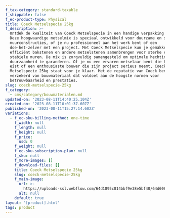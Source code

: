 ```yaml
---
f_tax-category: standard-taxable
f_shippable: false
f_ec-product-type: Physical
title: Coeck Metselspecie 25kg
f_description: >-
  Ontdek de kwaliteit van Coeck Metselspecie in een handige verpakking van 25kg.
  Deze hoogwaardige metselmix is speciaal ontwikkeld voor duurzame en stevige
  muurconstructies, of je nu professioneel aan het werk bent of een
  doe-het-zelver met een project. Met Coeck Metselspecie kun je gemakkelijk en
  efficiënt bakstenen en andere metselstenen samenbrengen voor sterke en
  stabiele muren. De mix is zorgvuldig samengesteld om optimale hechting en
  duurzaamheid te garanderen. Of je nu een ervaren metselaar bent die kwaliteit
  eist of een enthousiaste bouwer die zijn project serieus neemt, Coeck
  Metselspecie 25kg staat voor je klaar. Met de reputatie van Coeck ben je
  verzekerd van bouwmateriaal dat voldoet aan de hoogste normen voor
  betrouwbaarheid en prestaties.
slug: coeck-metselspecie-25kg
f_category:
  - cms/category/bouwmaterialen.md
updated-on: '2023-08-11T14:40:25.104Z'
created-on: '2023-08-11T10:01:37.607Z'
published-on: '2023-08-11T15:27:14.602Z'
variations:
  - f_ec-sku-billing-method: one-time
    f_width: null
    f_length: null
    f_height: null
    f_price:
      usd: 0
    f_weight: null
    f_ec-sku-subscription-plan: null
    f_sku: null
    f_more-images: []
    f_download-files: []
    title: Coeck Metselspecie 25kg
    slug: coeck-metselspecie-25kg
    f_main-image:
      url: >-
        https://uploads-ssl.webflow.com/64d1895c814bbf9e38e5bf40/64d606d2f2bd8713fd40beea_coeck%2025kg.webp
      alt: null
    default: true
layout: '[product].html'
tags: product
---
```



